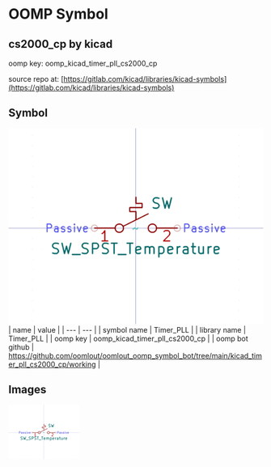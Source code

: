 # OOMP Symbol  
## cs2000_cp  by kicad  
  
oomp key: oomp_kicad_timer_pll_cs2000_cp  
  
source repo at: [https://gitlab.com/kicad/libraries/kicad-symbols](https://gitlab.com/kicad/libraries/kicad-symbols)  
## Symbol  
  
[![working.png](working_600.png)](working.png)  
| name | value | 
| --- | --- | 
| symbol name | Timer_PLL | 
| library name | Timer_PLL | 
| oomp key | oomp_kicad_timer_pll_cs2000_cp | 
| oomp bot github | https://github.com/oomlout/oomlout_oomp_symbol_bot/tree/main/kicad_timer_pll_cs2000_cp/working | 
## Images  
  
[![working.png](working_140.png)](working.png)  

